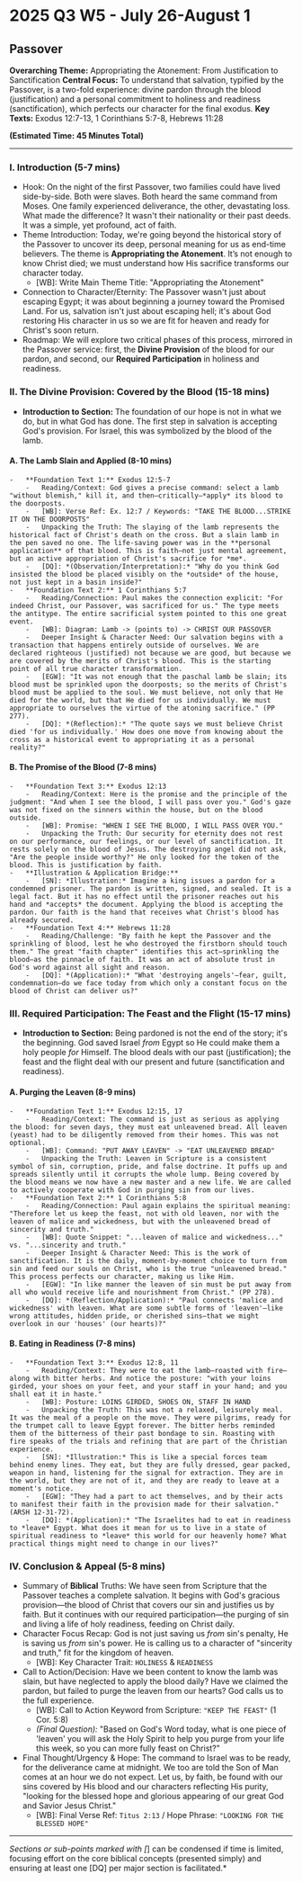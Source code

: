# 2025 Q3 W5 - July 26-August 1
## Passover

**Overarching Theme:** Appropriating the Atonement: From Justification to Sanctification
**Central Focus:** To understand that salvation, typified by the Passover, is a two-fold experience: divine pardon through the blood (justification) and a personal commitment to holiness and readiness (sanctification), which perfects our character for the final exodus.
**Key Texts:** Exodus 12:7-13, 1 Corinthians 5:7-8, Hebrews 11:28

**(Estimated Time: 45 Minutes Total)**

---

### I. Introduction (5-7 mins)
-   Hook: On the night of the first Passover, two families could have lived side-by-side. Both were slaves. Both heard the same command from Moses. One family experienced deliverance, the other, devastating loss. What made the difference? It wasn't their nationality or their past deeds. It was a simple, yet profound, act of faith.
-   Theme Introduction: Today, we're going beyond the historical story of the Passover to uncover its deep, personal meaning for us as end-time believers. The theme is **Appropriating the Atonement**. It’s not enough to know Christ died; we must understand how His sacrifice transforms our character today.
    -   [WB]: Write Main Theme Title: "Appropriating the Atonement"
-   Connection to Character/Eternity: The Passover wasn't just about escaping Egypt; it was about beginning a journey toward the Promised Land. For us, salvation isn't just about escaping hell; it's about God restoring His character in us so we are fit for heaven and ready for Christ's soon return.
-   Roadmap: We will explore two critical phases of this process, mirrored in the Passover service: first, the **Divine Provision** of the blood for our pardon, and second, our **Required Participation** in holiness and readiness.

### II. The Divine Provision: Covered by the Blood (15-18 mins)
-   **Introduction to Section:** The foundation of our hope is not in what we do, but in what God has done. The first step in salvation is accepting God's provision. For Israel, this was symbolized by the blood of the lamb.

#### A. The Lamb Slain and Applied (8-10 mins)
    -   **Foundation Text 1:** Exodus 12:5-7
        -   Reading/Context: God gives a precise command: select a lamb "without blemish," kill it, and then—critically—*apply* its blood to the doorposts.
        -   [WB]: Verse Ref: Ex. 12:7 / Keywords: "TAKE THE BLOOD...STRIKE IT ON THE DOORPOSTS"
        -   Unpacking the Truth: The slaying of the lamb represents the historical fact of Christ's death on the cross. But a slain lamb in the pen saved no one. The life-saving power was in the **personal application** of that blood. This is faith—not just mental agreement, but an active appropriation of Christ's sacrifice for *me*.
        -   [DQ]: *(Observation/Interpretation):* "Why do you think God insisted the blood be placed visibly on the *outside* of the house, not just kept in a basin inside?"
    -   **Foundation Text 2:** 1 Corinthians 5:7
        -   Reading/Connection: Paul makes the connection explicit: "For indeed Christ, our Passover, was sacrificed for us." The type meets the antitype. The entire sacrificial system pointed to this one great event.
        -   [WB]: Diagram: Lamb -> (points to) -> CHRIST OUR PASSOVER
        -   Deeper Insight & Character Need: Our salvation begins with a transaction that happens entirely outside of ourselves. We are declared righteous (justified) not because we are good, but because we are covered by the merits of Christ's blood. This is the starting point of all true character transformation.
        -   [EGW]: "It was not enough that the paschal lamb be slain; its blood must be sprinkled upon the doorposts; so the merits of Christ's blood must be applied to the soul. We must believe, not only that He died for the world, but that He died for us individually. We must appropriate to ourselves the virtue of the atoning sacrifice." (PP 277).
        -   [DQ]: *(Reflection):* "The quote says we must believe Christ died 'for us individually.' How does one move from knowing about the cross as a historical event to appropriating it as a personal reality?"

#### B. The Promise of the Blood (7-8 mins)
    -   **Foundation Text 3:** Exodus 12:13
        -   Reading/Context: Here is the promise and the principle of the judgment: "And when I see the blood, I will pass over you." God's gaze was not fixed on the sinners within the house, but on the blood outside.
        -   [WB]: Promise: "WHEN I SEE THE BLOOD, I WILL PASS OVER YOU."
        -   Unpacking the Truth: Our security for eternity does not rest on our performance, our feelings, or our level of sanctification. It rests solely on the blood of Jesus. The destroying angel did not ask, "Are the people inside worthy?" He only looked for the token of the blood. This is justification by faith.
    -   **Illustration & Application Bridge:**
        -   [SN]: *Illustration:* Imagine a king issues a pardon for a condemned prisoner. The pardon is written, signed, and sealed. It is a legal fact. But it has no effect until the prisoner reaches out his hand and *accepts* the document. Applying the blood is accepting the pardon. Our faith is the hand that receives what Christ's blood has already secured.
    -   **Foundation Text 4:** Hebrews 11:28
        -   Reading/Challenge: "By faith he kept the Passover and the sprinkling of blood, lest he who destroyed the firstborn should touch them." The great "faith chapter" identifies this act—sprinkling the blood—as the pinnacle of faith. It was an act of absolute trust in God's word against all sight and reason.
        -   [DQ]: *(Application):* "What 'destroying angels'—fear, guilt, condemnation—do we face today from which only a constant focus on the blood of Christ can deliver us?"

### III. Required Participation: The Feast and the Flight (15-17 mins)
-   **Introduction to Section:** Being pardoned is not the end of the story; it's the beginning. God saved Israel *from* Egypt so He could make them a holy people *for* Himself. The blood deals with our past (justification); the feast and the flight deal with our present and future (sanctification and readiness).

#### A. Purging the Leaven (8-9 mins)
    -   **Foundation Text 1:** Exodus 12:15, 17
        -   Reading/Context: The command is just as serious as applying the blood: for seven days, they must eat unleavened bread. All leaven (yeast) had to be diligently removed from their homes. This was not optional.
        -   [WB]: Command: "PUT AWAY LEAVEN" -> "EAT UNLEAVENED BREAD"
        -   Unpacking the Truth: Leaven in Scripture is a consistent symbol of sin, corruption, pride, and false doctrine. It puffs up and spreads silently until it corrupts the whole lump. Being covered by the blood means we now have a new master and a new life. We are called to actively cooperate with God in purging sin from our lives.
    -   **Foundation Text 2:** 1 Corinthians 5:8
        -   Reading/Connection: Paul again explains the spiritual meaning: "Therefore let us keep the feast, not with old leaven, nor with the leaven of malice and wickedness, but with the unleavened bread of sincerity and truth."
        -   [WB]: Quote Snippet: "...leaven of malice and wickedness..." vs. "...sincerity and truth."
        -   Deeper Insight & Character Need: This is the work of sanctification. It is the daily, moment-by-moment choice to turn from sin and feed our souls on Christ, who is the true "unleavened bread." This process perfects our character, making us like Him.
        -   [EGW]: "In like manner the leaven of sin must be put away from all who would receive life and nourishment from Christ." (PP 278).
        -   [DQ]: *(Reflection/Application):* "Paul connects 'malice and wickedness' with leaven. What are some subtle forms of 'leaven'—like wrong attitudes, hidden pride, or cherished sins—that we might overlook in our 'houses' (our hearts)?"

#### B. Eating in Readiness (7-8 mins)
    -   **Foundation Text 3:** Exodus 12:8, 11
        -   Reading/Context: They were to eat the lamb—roasted with fire—along with bitter herbs. And notice the posture: "with your loins girded, your shoes on your feet, and your staff in your hand; and you shall eat it in haste."
        -   [WB]: Posture: LOINS GIRDED, SHOES ON, STAFF IN HAND
        -   Unpacking the Truth: This was not a relaxed, leisurely meal. It was the meal of a people on the move. They were pilgrims, ready for the trumpet call to leave Egypt forever. The bitter herbs reminded them of the bitterness of their past bondage to sin. Roasting with fire speaks of the trials and refining that are part of the Christian experience.
        -   [SN]: *Illustration:* This is like a special forces team behind enemy lines. They eat, but they are fully dressed, gear packed, weapon in hand, listening for the signal for extraction. They are in the world, but they are not of it, and they are ready to leave at a moment's notice.
        -   [EGW]: "They had a part to act themselves, and by their acts to manifest their faith in the provision made for their salvation." (ARSH 12-31-72).
        -   [DQ]: *(Application):* "The Israelites had to eat in readiness to *leave* Egypt. What does it mean for us to live in a state of spiritual readiness to *leave* this world for our heavenly home? What practical things might need to change in our lives?"

### IV. Conclusion & Appeal (5-8 mins)
-   Summary of **Biblical** Truths: We have seen from Scripture that the Passover teaches a complete salvation. It begins with God's gracious provision—the blood of Christ that covers our sin and justifies us by faith. But it continues with our required participation—the purging of sin and living a life of holy readiness, feeding on Christ daily.
-   Character Focus Recap: God is not just saving us *from* sin's penalty, He is saving us *from* sin's power. He is calling us to a character of "sincerity and truth," fit for the kingdom of heaven.
    -   [WB]: Key Character Trait: `HOLINESS` & `READINESS`
-   Call to Action/Decision: Have we been content to know the lamb was slain, but have neglected to apply the blood daily? Have we claimed the pardon, but failed to purge the leaven from our hearts? God calls us to the full experience.
    -   [WB]: Call to Action Keyword from Scripture: `"KEEP THE FEAST"` (1 Cor. 5:8)
    -   *(Final Question):* "Based on God's Word today, what is one piece of 'leaven' you will ask the Holy Spirit to help you purge from your life this week, so you can more fully feast on Christ?"
-   Final Thought/Urgency & Hope: The command to Israel was to be ready, for the deliverance came at midnight. We too are told the Son of Man comes at an hour we do not expect. Let us, by faith, be found with our sins covered by His blood and our characters reflecting His purity, "looking for the blessed hope and glorious appearing of our great God and Savior Jesus Christ."
    -   [WB]: Final Verse Ref: `Titus 2:13` / Hope Phrase: `"LOOKING FOR THE BLESSED HOPE"`

---
*Sections or sub-points marked with [*] can be condensed if time is limited, focusing effort on the core biblical concepts (presented simply) and ensuring at least one [DQ] per major section is facilitated.*